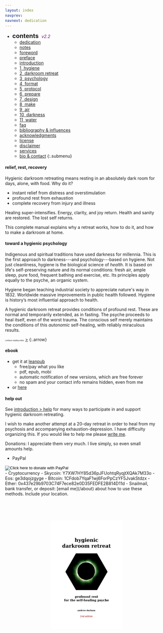 ```yaml
---
layout: index
navprev: 
navnext: dedication
---
```


- <span style="font-size: 20px;font-weight: bold">contents&nbsp; </span><span style="color: purple;font-style: italic">v2.2</span>
	- [dedication](/dedication)
	- [notes](/notes/)
	- [foreword](/foreword)
	- [preface](/preface)
	- [introduction](/introduction)
	- [1&nbsp; hygiene](/hygiene)
	- [2&nbsp; darkroom retreat](/darkroom-retreat)
	- [3&nbsp; psychology](/psychology)
	- [4&nbsp; format](/format)
	- [5&nbsp; protocol](/protocol)
	- [6&nbsp; prepare](/prepare)
	- [7&nbsp; design](/design)
	- [8&nbsp; make](/make)
	- [9&nbsp; air](/air)
	- [10&nbsp; darkness](/darkness)
	- [11&nbsp; water](/water)
	- [faq](/faq)
	- [bibliography & influences](/about/bibliography-influences)
	- [acknowledgments](/about/acknowledgments)
	- [license](/about/license)
	- [disclaimer](/about/disclaimer)
	- [services](/about/services)
	- [bio & contact](/about)
{:.submenu}

#### relief, rest, recovery

Hygienic darkroom retreating means resting in an absolutely dark room for days, alone, with food. Why do it? 

- instant relief from distress and overstimulation
- profound rest from exhaustion
- complete recovery from injury and illness

Healing super-intensifies. Energy, clarity, and joy return. Health and sanity are restored. The lost self returns.

This complete manual explains why a retreat works, how to do it, and how to make a darkroom at home.

#### toward a hygienic psychology

Indigenous and spiritual traditions have used darkness for millennia. This is the first approach to darkness---and psychology---based on hygiene. Not just cleanliness, hygiene is the biological science of _health_. It is based on life's self-preserving nature and its normal conditions: fresh air, ample sleep, pure food, frequent bathing and exercise, etc. Its principles apply equally to the psyche, an organic system.

Hygiene began teaching industrial society to appreciate nature's way in 1832. Worldwide massive improvements in public health followed. Hygiene is history’s most influential approach to health. 

A hygienic darkroom retreat provides conditions of profound rest. These are normal and temporarily extended, as in fasting. The psyche proceeds to heal itself, even of the worst trauma. The conscious self merely maintains the conditions of this _autonomic_ self-healing, with reliably miraculous results.

<span style="font-size:.4em">_continue reading online_</span> [&gt;](/dedication)
{:.arrow}

#### ebook

- get it at [leanpub](https://leanpub.com/darkroomretreat)
    - free/pay what you like
    - pdf, epub, mobi
    - automatic notification of new versions, which are free forever
    - no spam and your contact info remains hidden, even from me
- or [here](/ebook)

#### help out

See [introduction > help](/introduction#help) for many ways to participate in and support hygienic darkroom retreating.

I wish to make another attempt at a 20-day retreat in order to heal from my psychosis and accompanying exhaustion-depression. I have difficulty organizing this. If you would like to help me please [write me](/about).

Donations: I appreciate them very much. I live simply, so even small amounts help.

- PayPal
<form action="https://www.paypal.com/cgi-bin/webscr" method="post" target="_top">
<input name="cmd" value="_s-xclick" type="hidden">
<input name="hosted_button_id" value="N42QEX8Y2YZTC" type="hidden">
<input src="https://www.paypalobjects.com/en_US/i/btn/btn_donate_SM.gif" name="submit" alt="Click here to donate with PayPal" border="0" type="image">
<img alt="" src="https://www.paypalobjects.com/en_US/i/scr/pixel.gif" border="0" height="1" width="1" style="padding:0">
</form>
- Cryptocurrency
	- Skycoin: Y7XW7HY85d36pJFUohtqRyqjtXQAk7M33o
	- Eos: ge3dqojzgyge 
	- Bitcoin: 1CFdob7YqaF1wj6ForPpCzYF5JvakStdzx
	- Ether: 0x437e29b9703C74F7ece82e0D35FEDFE2B814D11d  
- Snailmail, bank transfer, or deposit: [email me](/about) about how to use these methods. Include your location.

<p style="text-align: center;margin:80px 0 0 30px"><a href="https://leanpub.com/darkroomretreat"><img src="/img/book-cover.png" label="cover image" width="50%" title="buy now" class="cover" style="padding:0"></a>

<!-- 

<form action="https://www.paypal.com/cgi-bin/webscr" method="post" target="_top">
<input type="hidden" name="cmd" value="_s-xclick">
<input type="hidden" name="hosted_button_id" value="5FQWNH59N7KZY">
<table>
<tr><td><input type="hidden" name="on0" value="Delivery in US">Delivery in US</td></tr><tr><td><select name="os0">
	<option value="1 copy">1 copy $10.00 USD</option>
	<option value="4 copies">4 copies $24.00 USD</option>
	<option value="12 copies">12 copies $60.00 USD</option>
	<option value="48 copies">48 copies $96.00 USD</option>
</select> </td></tr>
</table>
<input type="hidden" name="currency_code" value="USD">
<input type="image" src="https://www.paypalobjects.com/en_US/i/btn/btn_buynow_SM.gif" border="0" name="submit" alt="PayPal - The safer, easier way to pay online!">
<img alt="" border="0" src="https://www.paypalobjects.com/en_US/i/scr/pixel.gif" width="1" height="1">
</form>

- [Dwolla]() (US only)

<h4 id="booklet">buy book</h4>

108 pages, softcover
Quantity/price (postpaid)

<form action="https://www.paypal.com/cgi-bin/webscr" method="post" target="_top">
<input type="hidden" name="cmd" value="_s-xclick">
<input type="hidden" name="hosted_button_id" value="GET NEW CODE">
<table>
<tr><td><input type="hidden" name="on0" value="Delivery in Europe">Delivery in Europe</td></tr><tr><td><select name="os0">
	<option value="1 copy">1 copy €8.00 EUR</option>
	<option value="4 copies">4 copies €20.00 EUR</option>
	<option value="12 copies">12 copies €48.00 EUR</option>
	<option value="48 copies">48 copies €72.00 EUR</option>
</select> </td></tr>
</table>
<input type="hidden" name="currency_code" value="EUR">
<input type="image" src="https://www.paypalobjects.com/en_US/i/btn/btn_buynow_SM.gif" border="0" name="submit" alt="Click here to pay with PayPal">
<img alt="" border="0" src="https://www.paypalobjects.com/en_US/i/scr/pixel.gif" width="1" height="1">
</form>

Delivery in US - _Coming Soon_ -->  
